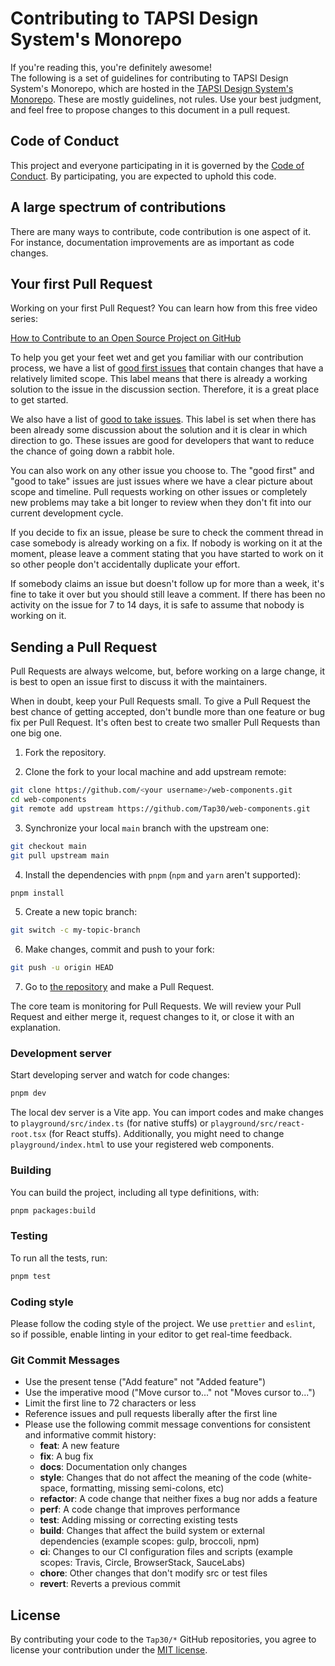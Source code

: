 # Contributing to TAPSI Design System's Monorepo

If you're reading this, you're definitely awesome! <br /> The following is a set
of guidelines for contributing to TAPSI Design System's Monorepo, which are
hosted in the
[TAPSI Design System's Monorepo](https://github.com/Tap30/web-components). These
are mostly guidelines, not rules. Use your best judgment, and feel free to
propose changes to this document in a pull request.

## Code of Conduct

This project and everyone participating in it is governed by the
[Code of Conduct](https://github.com/Tap30/web-components/blob/main/CODE_OF_CONDUCT.md).
By participating, you are expected to uphold this code.

## A large spectrum of contributions

There are many ways to contribute, code contribution is one aspect of it. For
instance, documentation improvements are as important as code changes.

## Your first Pull Request

Working on your first Pull Request? You can learn how from this free video
series:

[How to Contribute to an Open Source Project on GitHub](https://egghead.io/courses/how-to-contribute-to-an-open-source-project-on-github)

To help you get your feet wet and get you familiar with our contribution
process, we have a list of
[good first issues](https://github.com/Tap30/web-components/issues?q=is:open+is:issue+label:"good+first+issue")
that contain changes that have a relatively limited scope. This label means that
there is already a working solution to the issue in the discussion section.
Therefore, it is a great place to get started.

We also have a list of
[good to take issues](https://github.com/Tap30/web-components/issues?q=is:open+is:issue+label:"good+to+take").
This label is set when there has been already some discussion about the solution
and it is clear in which direction to go. These issues are good for developers
that want to reduce the chance of going down a rabbit hole.

You can also work on any other issue you choose to. The "good first" and "good
to take" issues are just issues where we have a clear picture about scope and
timeline. Pull requests working on other issues or completely new problems may
take a bit longer to review when they don't fit into our current development
cycle.

If you decide to fix an issue, please be sure to check the comment thread in
case somebody is already working on a fix. If nobody is working on it at the
moment, please leave a comment stating that you have started to work on it so
other people don't accidentally duplicate your effort.

If somebody claims an issue but doesn't follow up for more than a week, it's
fine to take it over but you should still leave a comment. If there has been no
activity on the issue for 7 to 14 days, it is safe to assume that nobody is
working on it.

## Sending a Pull Request

Pull Requests are always welcome, but, before working on a large change, it is
best to open an issue first to discuss it with the maintainers.

When in doubt, keep your Pull Requests small. To give a Pull Request the best
chance of getting accepted, don't bundle more than one feature or bug fix per
Pull Request. It's often best to create two smaller Pull Requests than one big
one.

1. Fork the repository.

2. Clone the fork to your local machine and add upstream remote:

```sh
git clone https://github.com/<your username>/web-components.git
cd web-components
git remote add upstream https://github.com/Tap30/web-components.git
```

3. Synchronize your local `main` branch with the upstream one:

```sh
git checkout main
git pull upstream main
```

4. Install the dependencies with `pnpm` (`npm` and `yarn` aren't supported):

```sh
pnpm install
```

5. Create a new topic branch:

```sh
git switch -c my-topic-branch
```

6. Make changes, commit and push to your fork:

```sh
git push -u origin HEAD
```

7. Go to [the repository](https://github.com/Tap30/web-components) and make a
   Pull Request.

The core team is monitoring for Pull Requests. We will review your Pull Request
and either merge it, request changes to it, or close it with an explanation.

### Development server

Start developing server and watch for code changes:

```sh
pnpm dev
```

The local dev server is a Vite app. You can import codes and make changes to
`playground/src/index.ts` (for native stuffs) or `playground/src/react-root.tsx`
(for React stuffs). Additionally, you might need to change
`playground/index.html` to use your registered web components.

### Building

You can build the project, including all type definitions, with:

```sh
pnpm packages:build
```

### Testing

To run all the tests, run:

```sh
pnpm test
```

### Coding style

Please follow the coding style of the project. We use `prettier` and `eslint`,
so if possible, enable linting in your editor to get real-time feedback.

### Git Commit Messages

- Use the present tense ("Add feature" not "Added feature")
- Use the imperative mood ("Move cursor to..." not "Moves cursor to...")
- Limit the first line to 72 characters or less
- Reference issues and pull requests liberally after the first line
- Please use the following commit message conventions for consistent and
  informative commit history:
  - **feat**: A new feature
  - **fix**: A bug fix
  - **docs**: Documentation only changes
  - **style**: Changes that do not affect the meaning of the code (white-space,
    formatting, missing semi-colons, etc)
  - **refactor**: A code change that neither fixes a bug nor adds a feature
  - **perf**: A code change that improves performance
  - **test**: Adding missing or correcting existing tests
  - **build**: Changes that affect the build system or external dependencies
    (example scopes: gulp, broccoli, npm)
  - **ci**: Changes to our CI configuration files and scripts (example scopes:
    Travis, Circle, BrowserStack, SauceLabs)
  - **chore**: Other changes that don't modify src or test files
  - **revert**: Reverts a previous commit

## License

By contributing your code to the `Tap30/*` GitHub repositories, you agree to
license your contribution under the
[MIT license](https://github.com/Tap30/web-components/blob/main/LICENSE).

